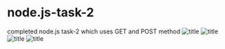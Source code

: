 # node.js-task-2
completed node.js task-2 which uses GET and POST method
![title](https://github.com/FahdKamal101/node.js-task-2/blob/master/task2-01.PNG)
![title](https://github.com/FahdKamal101/node.js-task-2/blob/master/task2-02.PNG)
![title](https://github.com/FahdKamal101/node.js-task-2/blob/master/task2-03.PNG)
![title](https://github.com/FahdKamal101/node.js-task-2/blob/master/task2-04.PNG)
